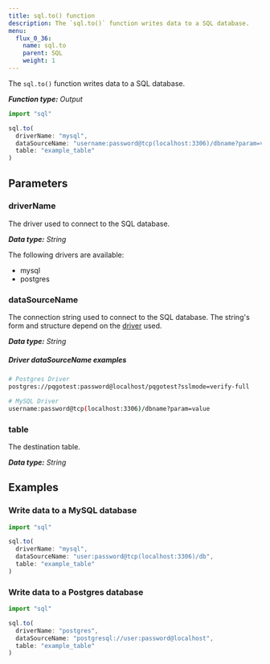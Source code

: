 ```yaml
---
title: sql.to() function
description: The `sql.to()` function writes data to a SQL database.
menu:
  flux_0_36:
    name: sql.to
    parent: SQL
    weight: 1
---
```


The `sql.to()` function writes data to a SQL database.

_**Function type:** Output_

```js
import "sql"

sql.to(
  driverName: "mysql",
  dataSourceName: "username:password@tcp(localhost:3306)/dbname?param=value",
  table: "example_table"
)
```

## Parameters

### driverName
The driver used to connect to the SQL database.

_**Data type:** String_

The following drivers are available:

- mysql
- postgres

### dataSourceName
The connection string used to connect to the SQL database.
The string's form and structure depend on the [driver](#drivername) used.

_**Data type:** String_

##### Driver dataSourceName examples
```sh
# Postgres Driver
postgres://pqgotest:password@localhost/pqgotest?sslmode=verify-full

# MySQL Driver
username:password@tcp(localhost:3306)/dbname?param=value
```

### table
The destination table.

_**Data type:** String_

## Examples

### Write data to a MySQL database
```js
import "sql"

sql.to(
  driverName: "mysql",
  dataSourceName: "user:password@tcp(localhost:3306)/db",
  table: "example_table"
)
```

### Write data to a Postgres database
```js
import "sql"

sql.to(
  driverName: "postgres",
  dataSourceName: "postgresql://user:password@localhost",
  table: "example_table"
)
```
